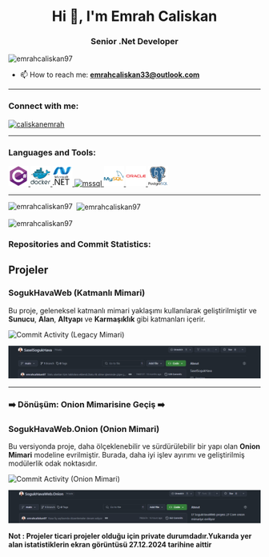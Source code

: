 <h1 align="center">Hi 👋, I'm Emrah Caliskan</h1>  
<h3 align="center">Senior .Net Developer</h3>

<p align="left">  
  <img src="https://komarev.com/ghpvc/?username=emrahcaliskan97&label=Profile%20views&color=0e75b6&style=flat" alt="emrahcaliskan97" />  
</p>

- 📫 How to reach me: **emrahcaliskan33@outlook.com**

---

<h3 align="left">Connect with me:</h3>
<p align="left">
  <a href="https://www.linkedin.com/in/caliskanemrah/" target="blank">  
    <img align="center" src="https://raw.githubusercontent.com/rahuldkjain/github-profile-readme-generator/master/src/images/icons/Social/linked-in-alt.svg" alt="caliskanemrah" height="30" width="40" />  
  </a>  
</p>

---

<h3 align="left">Languages and Tools:</h3>
<p align="left">  
  <a href="https://www.w3schools.com/cs/" target="_blank" rel="noreferrer">  
    <img src="https://raw.githubusercontent.com/devicons/devicon/master/icons/csharp/csharp-original.svg" alt="csharp" width="40" height="40" />  
  </a>  
  <a href="https://www.docker.com/" target="_blank" rel="noreferrer">  
    <img src="https://raw.githubusercontent.com/devicons/devicon/master/icons/docker/docker-original-wordmark.svg" alt="docker" width="40" height="40" />  
  </a>  
  <a href="https://dotnet.microsoft.com/" target="_blank" rel="noreferrer">  
    <img src="https://raw.githubusercontent.com/devicons/devicon/master/icons/dot-net/dot-net-original-wordmark.svg" alt="dotnet" width="40" height="40" />  
  </a>  
  <a href="https://www.microsoft.com/en-us/sql-server" target="_blank" rel="noreferrer">  
    <img src="https://www.svgrepo.com/show/303229/microsoft-sql-server-logo.svg" alt="mssql" width="40" height="40" />  
  </a>  
  <a href="https://www.mysql.com/" target="_blank" rel="noreferrer">  
    <img src="https://raw.githubusercontent.com/devicons/devicon/master/icons/mysql/mysql-original-wordmark.svg" alt="mysql" width="40" height="40" />  
  </a>  
  <a href="https://www.oracle.com/" target="_blank" rel="noreferrer">  
    <img src="https://raw.githubusercontent.com/devicons/devicon/master/icons/oracle/oracle-original.svg" alt="oracle" width="40" height="40" />  
  </a>  
  <a href="https://www.postgresql.org" target="_blank" rel="noreferrer">  
    <img src="https://raw.githubusercontent.com/devicons/devicon/master/icons/postgresql/postgresql-original-wordmark.svg" alt="postgresql" width="40" height="40" />  
  </a>  
</p>

---

<p align="left">
  <img align="left" src="https://github-readme-stats.vercel.app/api/top-langs?username=emrahcaliskan97&show_icons=true&locale=en&layout=compact" alt="emrahcaliskan97" />
</p>

<p>&nbsp;  
  <img align="center" src="https://github-readme-stats.vercel.app/api?username=emrahcaliskan97&show_icons=true&locale=en" alt="emrahcaliskan97" />  
</p>

<p>  
  <img align="center" src="https://github-readme-streak-stats.herokuapp.com/?user=emrahcaliskan97&" alt="emrahcaliskan97" />  
</p>


<h3 align="left">Repositories and Commit Statistics:</h3>

## Projeler

### SogukHavaWeb (Katmanlı Mimari)
Bu proje, geleneksel katmanlı mimari yaklaşımı kullanılarak geliştirilmiştir ve **Sunucu**, **Alan**, **Altyapı** ve **Karmaşıklık** gibi katmanları içerir.

<p align="left">
  <img src="https://img.shields.io/github/commit-activity/y/username/SogukHavaWeb" alt="Commit Activity (Legacy Mimari)">
</p>

<p align="left">
  <img src="https://github.com/emrahcaliskan97/Assets/blob/88eb0d3feb384df7b2edfca70a0f3fab10b0f566/SogukHavaWeb%20Stats.png" alt="SogukHavaWeb Commit Ekran Görüntüsü">
</p>

---

### ➡️ Dönüşüm: Onion Mimarisine Geçiş ➡️

### SogukHavaWeb.Onion (Onion Mimari)
Bu versiyonda proje, daha ölçeklenebilir ve sürdürülebilir bir yapı olan **Onion Mimari** modeline evrilmiştir. Burada, daha iyi işlev ayırımı ve geliştirilmiş modülerlik odak noktasıdır.

<p align="left">
  <img src="https://img.shields.io/github/commit-activity/y/username/SogukHavaWeb.Onion" alt="Commit Activity (Onion Mimari)">
</p>

<p align="left">
  <img src="https://github.com/emrahcaliskan97/Assets/blob/9e4c2d75bae253379bd913dc2a8c9b1ff642e385/SogukHavaWeb.Onion%20Stats.png" alt="SogukHavaWeb.Onion Commit Ekran Görüntüsü">
</p>

<b>Not : Projeler ticari projeler olduğu için private durumdadır.Yukarıda yer alan istatistiklerin ekran görüntüsü 27.12.2024 tarihine aittir</b>
